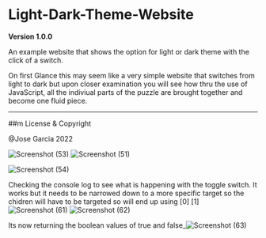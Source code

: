 # Light-Dark-Theme-Website

**Version 1.0.0**

An example website that shows the option for light or dark theme with the click of a switch. 

On first Glance this may seem like a very simple website that switches from light to dark but upon closer examination you will see how thru the use of JavaScript,  all the indiviual parts of the puzzle are brought together and become one fluid piece. 

---

##m License & Copyright

@Jose Garcia 2022


![Screenshot (53)](https://user-images.githubusercontent.com/99539947/172842433-08f6f9aa-8580-4952-919d-64040a408e9b.png)
![Screenshot (51)](https://user-images.githubusercontent.com/99539947/172842437-13453d49-3588-4e0b-bf26-3bab7ae3ef7f.png)

![Screenshot (54)](https://user-images.githubusercontent.com/99539947/172846417-22dee831-4c01-49a1-a1ab-4d9671598d96.png)

Checking the console log to see what is happening with the toggle switch. It works but it needs to be narrowed down to a more specific target so the chidren will have to be targeted so will end up using [0] [1]
![Screenshot (61)](https://user-images.githubusercontent.com/99539947/173269949-a148e72c-d9f0-43ad-91f1-a1ac9fba682c.png)
![Screenshot (62)](https://user-images.githubusercontent.com/99539947/173269952-60939b8f-94e4-45c9-862b-6dbb7b8d5ab3.png)

Its now returning the boolean values of true and false_![Screenshot (63)](https://user-images.githubusercontent.com/99539947/173270649-1a2a186d-83ab-4f5b-b1f8-e85b43d247ce.png)
